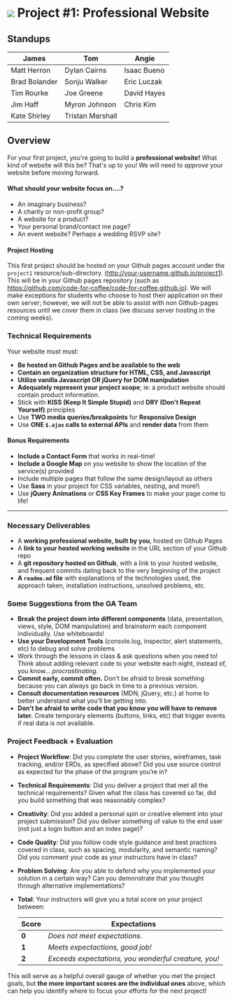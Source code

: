 # ![](https://ga-dash.s3.amazonaws.com/production/assets/logo-9f88ae6c9c3871690e33280fcf557f33.png) Project #1: Professional Website 


## Standups 
| James  	| Tom  	| Angie  	|
|---	|---	|---	|
| Matt Herron  	| Dylan Cairns  	| Isaac Bueno  	|
| Brad Bolander  	| Sonju Walker  	| Eric Luczak   	|
| Tim Rourke  	| Joe Greene  	| David Hayes   	|
| Jim Haff 	|  Myron Johnson 	| Chris Kim  	|
| Kate Shirley  	|  Tristan Marshall 	|   	|


## Overview

For your first project, you're going to build a **professional website!**
What kind of website will this be? That's up to you! We will need to *approve* your website before moving forward.

#### What should your website focus on....?
- An imaginary business?
- A charity or non-profit group?
- A website for a product?
- Your personal brand/contact me page?
- An event website? Perhaps a wedding RSVP site?

#### Project Hosting
This first project should be hosted on your Github pages account under the `project1` resource/sub-directory. (http://your-username.github.io/project1). This will be in your Github pages repository (such as https://github.com/code-for-coffee/code-for-coffee.github.io). We will make exceptions for students who choose to host their application on their own server; however, we will not be able to assist with non Github-pages resources until we cover them in class (we discuss server hosting in the coming weeks).

### Technical Requirements

Your website must must:

* **Be hosted on Github Pages and be available to the web**
* **Contain an organization structure for HTML, CSS, and Javascript**
* **Utilize vanilla Javascript OR jQuery for DOM manipulation**
* **Adequately represent your project scope**; ie: a product website should contain product information.
* Stick with **KISS (Keep It Simple Stupid)** and **DRY (Don't Repeat Yourself)** principles
* Use **TWO media queries/breakpoints** for **Responsive Design**
* Use **ONE `$.ajax` calls to external APIs** and **render data** from them

#### Bonus Requirements
* **Include a Contact Form** that works in real-time!
* **Include a Google Map** on you website to show the location of the service(s) provided
* Include multiple pages that follow the same design/layout as others
* Use **Sass** in your project for CSS variables, nesting, and more!\
* Use **jQuery Animations** or **CSS Key Frames** to make your page come to life!

---

### Necessary Deliverables

* A **working professional website, built by you**, hosted on Github Pages
* A **link to your hosted working website** in the URL section of your Github repo
* A **git repository hosted on Github**, with a link to your hosted website, and frequent commits dating back to the very beginning of the project
* **A ``readme.md`` file** with explanations of the technologies used, the approach taken, installation instructions, unsolved problems, etc.


### Some Suggestions from the GA Team

* **Break the project down into different components** (data, presentation, views, style, DOM manipulation) and brainstorm each component individually. Use whiteboards!
* **Use your Development Tools** (console.log, inspector, alert statements, etc) to debug and solve problems
* Work through the lessons in class & ask questions when you need to! Think about adding relevant code to your website each night, instead of, you know... _procrastinating_.
* **Commit early, commit often.** Don’t be afraid to break something because you can always go back in time to a previous version.
* **Consult documentation resources** (MDN, jQuery, etc.) at home to better understand what you’ll be getting into.
* **Don’t be afraid to write code that you know you will have to remove later.** Create temporary elements (buttons, links, etc) that trigger events if real data is not available. 

### Project Feedback + Evaluation

* __Project Workflow__: Did you complete the user stories, wireframes, task tracking, and/or ERDs, as specified above? Did you use source control as expected for the phase of the program you’re in?

* __Technical Requirements__: Did you deliver a project that met all the technical requirements? Given what the class has covered so far, did you build something that was reasonably complex?

* __Creativity__: Did you added a personal spin or creative element into your project submission? Did you deliver something of value to the end user (not just a login button and an index page)?

* __Code Quality__: Did you follow code style guidance and best practices covered in class, such as spacing, modularity, and semantic naming? Did you comment your code as your instructors have in class?

* __Problem Solving__: Are you able to defend why you implemented your solution in a certain way? Can you demonstrate that you thought through alternative implementations?

* __Total__: Your instructors will give you a total score on your project between:

    Score | Expectations
    ----- | ------------
    **0** | _Does not meet expectations._
    **1** | _Meets expectactions, good job!_
    **2** | _Exceeds expectations, you wonderful creature, you!_

 This will serve as a helpful overall gauge of whether you met the project goals, but __the more important scores are the individual ones__ above, which can help you identify where to focus your efforts for the next project!
